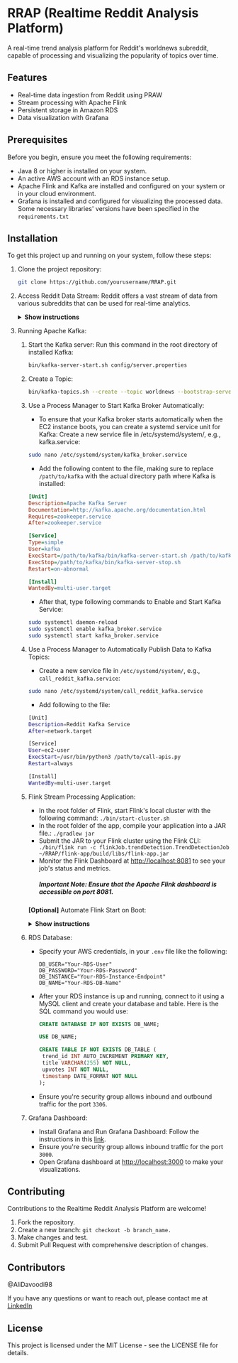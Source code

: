 # RRAP (Realtime Reddit Analysis Platform)

A real-time trend analysis platform for Reddit's worldnews subreddit, capable of processing and visualizing the popularity of topics over time.

## Features

   - Real-time data ingestion from Reddit using PRAW
   - Stream processing with Apache Flink
   - Persistent storage in Amazon RDS
   - Data visualization with Grafana

## Prerequisites
Before you begin, ensure you meet the following requirements:
   - Java 8 or higher is installed on your system.
   - An active AWS account with an RDS instance setup.
   - Apache Flink and Kafka are installed and configured on your system or in your cloud environment.
   - Grafana is installed and configured for visualizing the processed data.
Some necessary libraries' versions have been specified in the ```requirements.txt```

## Installation
To get this project up and running on your system, follow these steps:
   1. Clone the project repository:

      ```sh
      git clone https://github.com/yourusername/RRAP.git
      ```

   2. Access Reddit Data Stream:
         Reddit offers a vast stream of data from various subreddits that can be used for real-time analytics. 
         <details><summary><b>Show instructions</b></summary>
            
      1. You can access Reddit's data through their API. To do this, you'll need to create a Reddit account, register an application, and get your API credentials (client ID, client secret, and user agent).
      2. Create a ```.env``` file in the root directory of the project and specify these arguments.
         ```
            REDDIT_CLIENT_ID='YOUR_CLIENT_ID'
            REDDIT_CLIENT_SECRET='YOUR_CLIENT_SECRE'
            REDDIT_USER_AGENT='YOUR_APP_NAME/version by /u/YOUR_REDDIT_USERNAME'
         ```
   3. Running Apache Kafka:
         1. Start the Kafka server:
            Run this command in the root directory of installed Kafka:
            
            ```sh
            bin/kafka-server-start.sh config/server.properties
            ```
            
         2. Create a Topic:

            ```sh
            bin/kafka-topics.sh --create --topic worldnews --bootstrap-server localhost:9092 --replication-factor 1 --partitions 1
            ```
            
         3. Use a Process Manager to Start Kafka Broker Automatically:
            * To ensure that your Kafka broker starts automatically when the EC2 instance boots, you can create a systemd service unit for Kafka:
            Create a new service file in /etc/systemd/system/, e.g., kafka.service:

            ```sh
            sudo nano /etc/systemd/system/kafka_broker.service
            ```
            
            * Add the following content to the file, making sure to replace ```/path/to/kafka``` with the actual directory path where Kafka is installed:

            ```ini
            [Unit]
            Description=Apache Kafka Server
            Documentation=http://kafka.apache.org/documentation.html
            Requires=zookeeper.service
            After=zookeeper.service

            [Service]
            Type=simple
            User=kafka
            ExecStart=/path/to/kafka/bin/kafka-server-start.sh /path/to/kafka/config/server.properties
            ExecStop=/path/to/kafka/bin/kafka-server-stop.sh
            Restart=on-abnormal

            [Install]
            WantedBy=multi-user.target
            ```

            * After that, type following commands to Enable and Start Kafka Service:
            
            ```sh
            sudo systemctl daemon-reload
            sudo systemctl enable kafka_broker.service
            sudo systemctl start kafka_broker.service
            ```
            
      5. Use a Process Manager to Automatically Publish Data to Kafka Topics:
         * Create a new service file in ```/etc/systemd/system/```, e.g., ```call_reddit_kafka.service```:

         ```sh
         sudo nano /etc/systemd/system/call_reddit_kafka.service
          ```
         
         * Add following to the file:
           
         ```sh
         [Unit]
         Description=Reddit Kafka Service
         After=network.target

         [Service]
         User=ec2-user
         ExecStart=/usr/bin/python3 /path/to/call-apis.py
         Restart=always

         [Install]
         WantedBy=multi-user.target
         ```
         
      6. Flink Stream Processing Application:
         * In the root folder of Flink, start Flink's local cluster with the following command:
            ``` ./bin/start-cluster.sh ```
         * In the root folder of the app, compile your application into a JAR file.:
            ``` ./gradlew jar ```
         * Submit the JAR to your Flink cluster using the Flink CLI:
           ``` ./bin/flink run -c flinkJob.trendDetection.TrendDetectionJob ~/RRAP/flink-app/build/libs/flink-app.jar```
         * Monitor the Flink Dashboard at [http://localhost:8081]([http://localhost:8081]) to see your job's status and metrics.
           ##### Important Note: Ensure that the Apache Flink dashboard is accessible on port 8081.
         **[Optional]**
         Automate Flink Start on Boot:
           <details><summary><b>Show instructions</b></summary>  
              * Create a Flink Service File (/etc/systemd/system/flink_listener.service):
                 
              ```ini
                  [Unit]
                  Description=Apache Flink
                  After=network.target

                  [Service]
                  Type=simple
                  User=ubuntu
                  ExecStart=/path/to/flink/bin/start-cluster.sh
                  ExecStop=/path/to/flink/bin/stop-cluster.sh
                  Restart=on-failure
                  RestartSec=10

                  [Install]
                  WantedBy=multi-user.target
              ```
              
              * Enabel and start flink:

              ```sh
               sudo systemctl daemon-reload
               sudo systemctl enable flink_listener.service
               sudo systemctl start flink_listener.service
              ```
      
      8. RDS Database:
         * Specify your AWS credentials, in your ```.env``` file like the following:
            ```.env
            DB_USER="Your-RDS-User"
            DB_PASSWORD="Your-RDS-Password"
            DB_INSTANCE="Your-RDS-Instance-Endpoint"
            DB_NAME="Your-RDS-DB-Name"
            ```
         * After your RDS instance is up and running, connect to it using a MySQL client and create your database and table. Here is the SQL command you would use:
            ```SQL
            CREATE DATABASE IF NOT EXISTS DB_NAME;

            USE DB_NAME;

            CREATE TABLE IF NOT EXISTS DB_TABLE (
             trend_id INT AUTO_INCREMENT PRIMARY KEY,
             title VARCHAR(255) NOT NULL,
             upvotes INT NOT NULL,
             timestamp DATE_FORMAT NOT NULL
            );

            ```
         * Ensure you're security group allows inbound and outbound traffic for the port ```3306```.
           
      9. Grafana Dashboard:
          * Install Grafana and Run Grafana Dashboard:
            Follow the instructions in this [link](https://grafana.com/docs/grafana/latest/setup-grafana/installation/debian/).
          * Ensure you're security group allows inbound traffic for the port ```3000```.
          * Open Grafana dashboard at [http://localhost:3000]([http://localhost:3000]) to make your visualizations.

## Contributing

Contributions to the Realtime Reddit Analysis Platform are welcome!

   1. Fork the repository.
   2. Create a new branch: ```git checkout -b branch_name.```
   3. Make changes and test.
   4. Submit Pull Request with comprehensive description of changes.

## Contributors

   @AliDavoodi98

If you have any questions or want to reach out, please contact me at [LinkedIn](https://www.linkedin.com/in/ali-davoodi-moghadam) 

## License

This project is licensed under the MIT License - see the LICENSE file for details.
              
      
